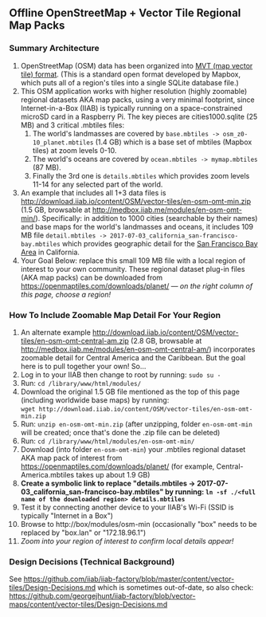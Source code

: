 ## Offline OpenStreetMap + Vector Tile Regional Map Packs

### Summary Architecture

1. OpenStreetMap (OSM) data has been organized into <a href=https://www.mapbox.com/vector-tiles/specification/>MVT (map vector tile) format</a>.  (This is a standard open format developed by Mapbox, which puts all of a region's tiles into a single SQLite database file.)
1. This OSM application works with higher resolution (highly zoomable) regional datasets AKA map packs, using a very minimal footprint, since Internet-in-a-Box (IIAB) is typically running on a space-constrained microSD card in a Raspberry Pi.  The key pieces are cities1000.sqlite (25 MB) and 3 critical .mbtiles files:
   1. The world's landmasses are covered by `base.mbtiles -> osm_z0-10_planet.mbtiles` (1.4 GB) which is a base set of mbtiles (Mapbox tiles) at zoom levels 0-10.
   1. The world's oceans are covered by `ocean.mbtiles -> mymap.mbtiles` (87 MB).
   1. Finally the 3rd one is `details.mbtiles` which provides zoom levels 11-14 for any selected part of the world.
1. An example that includes all 1+3 data files is http://download.iiab.io/content/OSM/vector-tiles/en-osm-omt-min.zip (1.5 GB, browsable at http://medbox.iiab.me/modules/en-osm-omt-min/).  Specifically: in addition to 1000 cities (searchable by their names) and base maps for the world's landmasses and oceans, it includes 109 MB file `detail.mbtiles -> 2017-07-03_california_san-francisco-bay.mbtiles` which provides geographic detail for the <a href=https://openmaptiles.com/downloads/north-america/us/california/san-francisco-bay/>San Francisco Bay Area</a> in California.
1. Your Goal Below: replace this small 109 MB file with a local region of interest to your own community.  These regional dataset plug-in files (AKA map packs) can be downloaded from https://openmaptiles.com/downloads/planet/ &mdash; <i>on the right column of this page, choose a region!</i>

### How To Include Zoomable Map Detail For Your Region

1. An alternate example http://download.iiab.io/content/OSM/vector-tiles/en-osm-omt-central-am.zip (2.8 GB, browsable at http://medbox.iiab.me/modules/en-osm-omt-central-am/) incorporates zoomable detail for Central America and the Caribbean.  But the goal here is to pull together your own!  So...
1. Log in to your IIAB then change to root by running: `sudo su -`
1. Run: `cd /library/www/html/modules/`
1. Download the original 1.5 GB file mentioned as the top of this page (including worldwide base maps) by running:<br>`wget http://download.iiab.io/content/OSM/vector-tiles/en-osm-omt-min.zip`
1. Run: `unzip en-osm-omt-min.zip` (after unzipping, folder `en-osm-omt-min` will be created; once that's done the .zip file can be deleted)
1. Run: `cd /library/www/html/modules/en-osm-omt-min/`
1. Download (into folder `en-osm-omt-min`) your .mbtiles regional dataset AKA map pack of interest from https://openmaptiles.com/downloads/planet/ (for example, Central-America.mbtiles takes up about 1.9 GB)
1. <b>Create a symbolic link to replace "details.mbtiles -> 2017-07-03_california_san-francisco-bay.mbtiles" by running: `ln -sf ./<full name of the downloaded region> details.mbtiles`</b>
1. Test it by connecting another device to your IIAB's Wi-Fi (SSID is typically "Internet in a Box")
1. Browse to http://box/modules/osm-min (occasionally "box" needs to be replaced by "box.lan" or "172.18.96.1")
1. <i>Zoom into your region of interest to confirm local details appear!</i>

### Design Decisions (Technical Background)

See https://github.com/iiab/iiab-factory/blob/master/content/vector-tiles/Design-Decisions.md which is sometimes out-of-date, so also check: https://github.com/georgejhunt/iiab-factory/blob/vector-maps/content/vector-tiles/Design-Decisions.md
